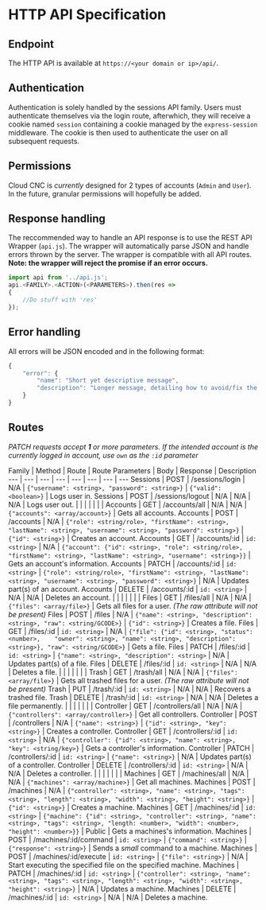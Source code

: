 # HTTP API Specification

## Endpoint
The HTTP API is available at `https://<your domain or ip>/api/`.

## Authentication
Authentication is solely handled by the sessions API family. Users must authenticate themselves via the login route, afterwhich, they will receive a cookie named `session` containing a cookie managed by the `express-session` middleware. The cookie is then used to authenticate the user on all subsequent requests.

## Permissions
Cloud CNC is *currently* designed for 2 types of accounts (`Admin` and `User`). In the future, granular permissions will hopefully be added.


## Response handling

The reccommended way to handle an API response is to use the REST API Wrapper (`api.js`). The wrapper will automatically parse JSON and handle errors thrown by the server. The wrapper is compatible with all API routes. **Note: the wrapper will reject the promise if an error occurs.**

```javascript
import api from '../api.js';
api.<FAMILY>.<ACTION>(<PARAMETERS>).then(res =>
{
	//Do stuff with 'res'
});
```

## Error handling

All errors will be JSON encoded and in the following format:

```javascript
{
	"error": {
		"name": "Short yet descriptive message",
		"description": "Longer message, detailing how to avoid/fix the underlying cause for the error"
	}
}
```

## Routes
*PATCH requests accept **1** or more parameters. If the intended account is the currently logged in account, use `own` as the `:id` parameter*

Family | Method | Route | Route Parameters | Body | Response | Description
--- | --- | --- | --- | --- | --- | --- | ---
Sessions | POST | /sessions/login | N/A | `{"username": <string>, "password": <string>}` | `{"valid": <boolean>}` | Logs user in.
Sessions | POST | /sessions/logout | N/A | N/A | N/A | Logs user out.
| | | | | | |
Accounts | GET | /accounts/all | N/A | N/A | `{"accounts": <array/account>}` | Gets all accounts.
Accounts | POST | /accounts | N/A | `{"role": <string/role>, "firstName": <string>, "lastName": <string>, "username": <string>, "password": <string>}` | `{"id": <string>}` | Creates an account.
Accounts | GET | /accounts/:id | `id: <string>` | N/A | `{"account": {"id": <string>, "role": <string/role>, "firstName": <string>, "lastName": <string>, "username": <string>}}` | Gets an account's information.
Accounts | PATCH | /accounts/:id | `id: <string>` | `{"role": <string/role>, "firstName": <string>, "lastName": <string>, "username": <string>, "password": <string>}` | N/A | Updates part(s) of an account.
Accounts | DELETE | /accounts/:id | `id: <string>` | N/A | N/A | Deletes an account.
| | | | | | |
Files | GET | /files/all | N/A | N/A | `{"files": <array/file>}` | Gets all files for a user. *(The raw attribute will not be present)*
Files | POST | /files | N/A | `{"name": <string>, "description": <string>, "raw": <string/GCODE>}` | `{"id": <string>}` | Creates a file.
Files | GET | /files/:id | `id: <string>` | N/A | `{"file": {"id": <string>, "status": <number>,	"owner": <string>, "name": <string>, "description": <string>}, "raw": <string/GCODE>}` | Gets a file.
Files | PATCH | /files/:id | `id: <string>` | `{"name": <string>, "description": <string>` | N/A | Updates part(s) of a file.
Files | DELETE | /files/:id | `id: <string>` | N/A | N/A | Deletes a file.
| | | | | | |
Trash | GET | /trash/all | N/A | N/A | `{"files": <array/file>}` | Gets all trashed files for a user. *(The raw attribute will not be present)*
Trash | PUT | /trash/:id | `id: <string>` | N/A | N/A | Recovers a trashed file.
Trash | DELETE | /trash/:id | `id: <string>` | N/A | N/A | Deletes a file permanently.
| | | | | | |
Controller | GET | /controllers/all | N/A | N/A | `{"controllers": <array/controller>}` | Get all controllers.
Controller | POST | /controllers | N/A | `{"name": <string>}` | `{"id": <string>, "key": <string>}` | Creates a controller.
Controller | GET | /controllers/:id | `id: <string>` | N/A | `{"controller": {"id": <string>, "name": <string>, "key": <string/key>}` | Gets a controller's information.
Controller | PATCH | /controllers/:id | `id: <string>` | `{"name": <string>}` | N/A | Updates part(s) of a controller.
Controller | DELETE | /controllers/:id | `id: <string>` | N/A | N/A | Deletes a controller.
| | | | | | |
Machines | GET | /machines/all | N/A | N/A | `{"machines": <array/machine>}` | Get all machines.
Machines | POST | /machines | N/A | `{"controller": <string>, "name": <string>, "tags": <string>, "length": <string>, "width": <string>, "height": <string>}` |  `{"id": <string>}` | Creates a machine.
Machines | GET | /machines/:id | `id: <string>` | `{"machine": {"id": <string>, "controller": <string>, "name": <string>, "tags": <string>, "length: <number>, "width": <number>, "height": <number>}}` | Public | Gets a machines's information.
Machines | POST | /machines/:id/command | `id: <string>` | `{"command": <string>}` | `{"response": <string>}` | Sends a *small* command to a machine.
Machines | POST | /machines/:id/execute | `id: <string>` | `{"file": <string>}` | N/A | Start executing the specified file on the specified machine.
Machines | PATCH | /machines/:id | `id: <string>` | `{"controller": <string>, "name": <string>, "tags": <string>, "length": <string>, "width": <string>, "height": <string>}` | N/A | Updates a machine.
Machines | DELETE | /machines/:id | `id: <string>` | N/A | N/A | Deletes a machine.